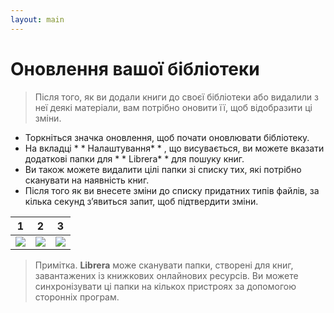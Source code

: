```yaml
---
layout: main
---
```


# Оновлення вашої бібліотеки
> Після того, як ви додали книги до своєї бібліотеки або видалили з неї деякі матеріали, вам потрібно оновити її, щоб відобразити ці зміни.
* Торкніться значка оновлення, щоб почати оновлювати бібліотеку.
* На вкладці * * Налаштування* * , що висувається, ви можете вказати додаткові папки для * * Librera* *  для пошуку книг.
* Ви також можете видалити цілі папки зі списку тих, які потрібно сканувати на наявність книг.
* Після того як ви внесете зміни до списку придатних типів файлів, за кілька секунд з’явиться запит, щоб підтвердити зміни.

|1|2|3|
|-|-|-|
|![](1.png)|![](2.png)|![](3.png)|

> Примітка. **Librera** може сканувати папки, створені для книг, завантажених із книжкових онлайнових ресурсів. Ви можете синхронізувати ці папки на кількох пристроях за допомогою сторонніх програм.

